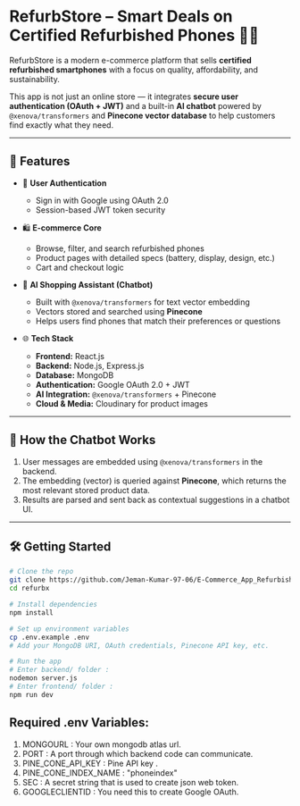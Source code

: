 # RefurbStore – Smart Deals on Certified Refurbished Phones 🛒📱

RefurbStore is a modern e-commerce platform that sells **certified refurbished smartphones** with a focus on quality, affordability, and sustainability.

This app is not just an online store — it integrates **secure user authentication (OAuth + JWT)** and a built-in **AI chatbot** powered by `@xenova/transformers` and **Pinecone vector database** to help customers find exactly what they need.

---

## 🚀 Features

- 🔐 **User Authentication**
  - Sign in with Google using OAuth 2.0
  - Session-based JWT token security

- 🛍️ **E-commerce Core**
  - Browse, filter, and search refurbished phones
  - Product pages with detailed specs (battery, display, design, etc.)
  - Cart and checkout logic

- 🤖 **AI Shopping Assistant (Chatbot)**
  - Built with `@xenova/transformers` for text vector embedding
  - Vectors stored and searched using **Pinecone**
  - Helps users find phones that match their preferences or questions

- 🌐 **Tech Stack**
  - **Frontend:** React.js
  - **Backend:** Node.js, Express.js
  - **Database:** MongoDB
  - **Authentication:** Google OAuth 2.0 + JWT
  - **AI Integration:** `@xenova/transformers` + Pinecone
  - **Cloud & Media:** Cloudinary for product images

---

## 🧠 How the Chatbot Works

1. User messages are embedded using `@xenova/transformers` in the backend.
2. The embedding (vector) is queried against **Pinecone**, which returns the most relevant stored product data.
3. Results are parsed and sent back as contextual suggestions in a chatbot UI.

---

## 🛠️ Getting Started

```bash
# Clone the repo
git clone https://github.com/Jeman-Kumar-97-06/E-Commerce_App_Refurbished_Phones.git
cd refurbx

# Install dependencies
npm install

# Set up environment variables
cp .env.example .env
# Add your MongoDB URI, OAuth credentials, Pinecone API key, etc.

# Run the app
# Enter backend/ folder :
nodemon server.js
# Enter frontend/ folder :
npm run dev
```
## Required .env Variables: 
1. MONGOURL : Your own mongodb atlas url.
2. PORT : A port through which backend code can communicate.
3. PINE_CONE_API_KEY : Pine API key .
4. PINE_CONE_INDEX_NAME : "phoneindex"
5. SEC : A secret string that is used to create json web token.
6. GOOGLECLIENTID : You need this to create Google OAuth.
